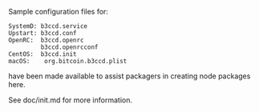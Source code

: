 Sample configuration files for:
```
SystemD: b3ccd.service
Upstart: b3ccd.conf
OpenRC:  b3ccd.openrc
         b3ccd.openrcconf
CentOS:  b3ccd.init
macOS:    org.bitcoin.b3ccd.plist
```
have been made available to assist packagers in creating node packages here.

See doc/init.md for more information.

